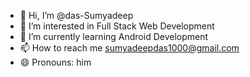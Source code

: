 - 👋 Hi, I’m @das-Sumyadeep
- 👀 I’m interested in Full Stack Web Development
- 🌱 I’m currently learning Android Development
- 📫 How to reach me sumyadeepdas1000@gmail.com
- 😄 Pronouns: him

<!---
das-Sumyadeep/das-Sumyadeep is a ✨ special ✨ repository because its `README.md` (this file) appears on your GitHub profile.
You can click the Preview link to take a look at your changes.
--->
